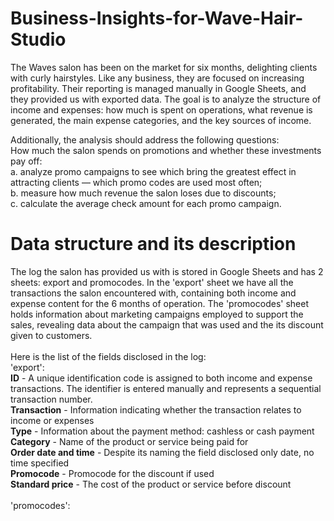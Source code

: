 # Business-Insights-for-Wave-Hair-Studio
The Waves salon has been on the market for six months, delighting clients with curly hairstyles. Like any business, they are focused on increasing profitability. Their reporting is managed manually in Google Sheets, and they provided us with exported data. The goal is to analyze the structure of income and expenses: how much is spent on operations, what revenue is generated, the main expense categories, and the key sources of income. <br/>

Additionally, the analysis should address the following questions: <br/>
How much the salon spends on promotions and whether these investments pay off: <br/>
a. analyze promo campaigns to see which bring the greatest effect in attracting clients — which promo codes are used most often; <br/>
b. measure how much revenue the salon loses due to discounts; <br/>
c. calculate the average check amount for each promo campaign. <br/>

# Data structure and its description
The log the salon has provided us with is stored in Google Sheets and has 2 sheets: export and promocodes. In the 'export' sheet we have all the transactions the salon encountered with, containing both income and expense content for the 6 months of operation. The 'promocodes' sheet holds information about marketing campaigns employed to support the sales, revealing data about the campaign that was used and the its discount given to customers.  <br/>
 <br/>
Here is the list of the fields disclosed in the log: <br/>
'export': <br/>
**ID** - A unique identification code is assigned to both income and expense transactions. The identifier is entered manually and represents a sequential transaction number. <br/>
**Transaction** - Information indicating whether the transaction relates to income or expenses <br/>
**Type** - Information about the payment method: cashless or cash payment  <br/>
**Category** - Name of the product or service being paid for <br/>
**Order date and time** - Despite its naming the field disclosed only date, no time specified <br/>
**Promocode** - Promocode for the discount if used <br/>
**Standard price** - The cost of the product or service before discount <br/>
 <br/>
'promocodes': <br/>

